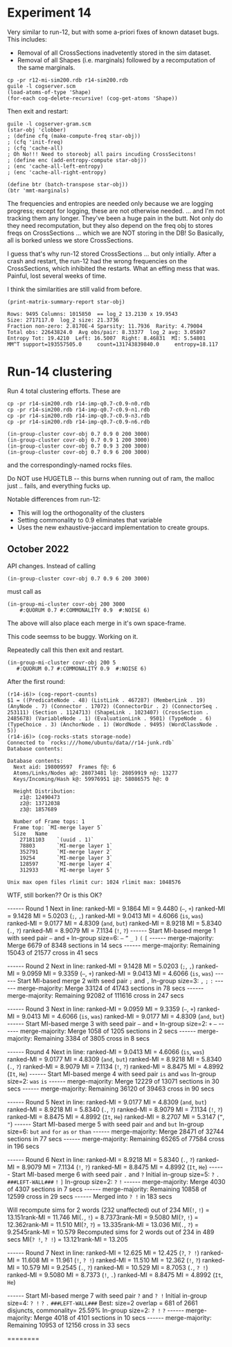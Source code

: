 
Experiment 14
=============
Very similar to run-12, but with some a-priori fixes of known
dataset bugs. This includes:

* Removal of all CrossSections inadvetently stored in the
  sim dataset.
* Removal of all Shapes (i.e. marginals) followed by a
  recomputation of the same marginals.


```
cp -pr r12-mi-sim200.rdb r14-sim200.rdb
guile -l cogserver.scm
(load-atoms-of-type 'Shape)
(for-each cog-delete-recursive! (cog-get-atoms 'Shape))
```
Then exit and restart:
```
guile -l cogserver-gram.scm
(star-obj 'clobber)
; (define cfq (make-compute-freq star-obj))
; (cfq 'init-freq)
; (cfq 'cache-all)
; Oh No!!! Need to storeobj all pairs incuding CrossSecitons!
; (define enc (add-entropy-compute star-obj))
; (enc 'cache-all-left-entropy)
; (enc 'cache-all-right-entropy)

(define btr (batch-transpose star-obj))
(btr 'mmt-marginals)
```

The frequencies and entropies are needed only because we are logging
progress; except for logging, these are not otherwise needed.
... and I'm not tracking them any longer. They've been a huge pain
in the butt. Not only do they need recomputation, but they also
depend on the freq obj to stores freqs on CrossSections ... which
we are NOT storing in the DB! So Basically, all is borked unless
we store CrossSections.

I guess that's why run-12 stored CrossSections ... but only intially.
After a crash and restart, the run-12 had the wrong frequencies on the
CrossSections, which inhibited the restarts. What an effing mess that
was.  Painful, lost several weeks of time.

I think the similarities are still valid from before.
```
(print-matrix-summary-report star-obj)

Rows: 9495 Columns: 1015850  == log_2 13.2130 x 19.9543
Size: 2717117.0  log_2 size: 21.3736
Fraction non-zero: 2.8170E-4 Sparsity: 11.7936  Rarity: 4.79004
Total obs: 22643824.0  Avg obs/pair: 8.33377  log_2 avg: 3.05897
Entropy Tot: 19.4210  Left: 16.5007  Right: 8.46831  MI: 5.54801
MM^T support=193557505.0     count=131743839840.0     entropy=18.117
```


Run-14 clustering
=================
Run 4 total clustering efforts. These are
```
cp -pr r14-sim200.rdb r14-imp-q0.7-c0.9-n0.rdb
cp -pr r14-sim200.rdb r14-imp-q0.7-c0.9-n1.rdb
cp -pr r14-sim200.rdb r14-imp-q0.7-c0.9-n3.rdb
cp -pr r14-sim200.rdb r14-imp-q0.7-c0.9-n6.rdb

(in-group-cluster covr-obj 0.7 0.9 0 200 3000)
(in-group-cluster covr-obj 0.7 0.9 1 200 3000)
(in-group-cluster covr-obj 0.7 0.9 3 200 3000)
(in-group-cluster covr-obj 0.7 0.9 6 200 3000)
```

and the correspondingly-named rocks files.

Do NOT use HUGETLB -- this burns when running out of ram,
the malloc just .. fails, and everything fucks up.

Notable differences from run-12:
* This will log the orthogonality of the clusters
* Setting commonality to 0.9 eliminates that variable
* Uses the new exhaustive-jaccard implementation to create groups.

October 2022
------------
API changes. Instead of calling
```
(in-group-cluster covr-obj 0.7 0.9 6 200 3000)
```
must call as
```
(in-group-mi-cluster covr-obj 200 3000
	#:QUORUM 0.7 #:COMMONALITY 0.9  #:NOISE 6)
```
The above will also place each merge in it's own space-frame.

This code seemss to be buggy. Working on it.

Repeatedly call this then exit and restart.
```
(in-group-mi-cluster covr-obj 200 5
   #:QUORUM 0.7 #:COMMONALITY 0.9  #:NOISE 6)
```

After the first round:
```
(r14-i6)> (cog-report-counts)
$1 = ((PredicateNode . 48) (ListLink . 467287) (MemberLink . 19) (AnyNode . 7) (Connector . 17072) (ConnectorDir . 2) (ConnectorSeq . 253111) (Section . 1124713) (ShapeLink . 1023407) (CrossSection . 2485678) (VariableNode . 1) (EvaluationLink . 9501) (TypeNode . 6) (TypeChoice . 3) (AnchorNode . 1) (WordNode . 9495) (WordClassNode . 5))
(r14-i6)> (cog-rocks-stats storage-node)
Connected to `rocks:///home/ubuntu/data//r14-junk.rdb`
Database contents:

Database contents:
  Next aid: 198009597  Frames f@: 6
  Atoms/Links/Nodes a@: 28073481 l@: 28059919 n@: 13277
  Keys/Incoming/Hash k@: 59976951 i@: 58086575 h@: 0

  Height Distribution:
    z1@: 12490473
    z2@: 13712038
    z3@: 1857689

  Number of Frame tops: 1
  Frame top: `MI-merge layer 5`
  Size   Name
    27181103    `(uuid . 1)`
    78803       `MI-merge layer 1`
    352791      `MI-merge layer 2`
    19254       `MI-merge layer 3`
    128597      `MI-merge layer 4`
    312933      `MI-merge layer 5`

Unix max open files rlimit cur: 1024 rlimit max: 1048576
```

WTF, still borken??
Or is this OK?


------ Round 1 Next in line:
ranked-MI = 9.1864 MI = 9.4480 (`—`, `+`)
ranked-MI = 9.1428 MI = 5.0203 (`;`, `,`)
ranked-MI = 9.0413 MI = 4.6066 (`is`, `was`)
ranked-MI = 9.0177 MI = 4.8309 (`and`, `but`)
ranked-MI = 8.9218 MI = 5.8340 (`.`, `?`)
ranked-MI = 8.9079 MI = 7.1134 (`!`, `?`)
------ Start MI-based merge 1 with seed pair `—` and `+`
In-group size=6: `—` `”` `_` `)` `(` `[`
------ merge-majority: Merge 6679 of 8348 sections in 14 secs
------ merge-majority: Remaining 15043 of 21577 cross in 41 secs


------ Round 2 Next in line:
ranked-MI = 9.1428 MI = 5.0203 (`;`, `,`)
ranked-MI = 9.0959 MI = 9.3359 (`—`, `+`)
ranked-MI = 9.0413 MI = 4.6066 (`is`, `was`)
------ Start MI-based merge 2 with seed pair `;` and `,`
In-group size=3: `,` `;` `:`
------ merge-majority: Merge 33124 of 41743 sections in 78 secs
------ merge-majority: Remaining 92082 of 111616 cross in 247 secs


------ Round 3 Next in line:
ranked-MI = 9.0959 MI = 9.3359 (`—`, `+`)
ranked-MI = 9.0413 MI = 4.6066 (`is`, `was`)
ranked-MI = 9.0177 MI = 4.8309 (`and`, `but`)
------ Start MI-based merge 3 with seed pair `—` and `+`
In-group size=2: `+` `—`
------ merge-majority: Merge 1058 of 1205 sections in 2 secs
------ merge-majority: Remaining 3384 of 3805 cross in 8 secs

------ Round 4 Next in line:
ranked-MI = 9.0413 MI = 4.6066 (`is`, `was`)
ranked-MI = 9.0177 MI = 4.8309 (`and`, `but`)
ranked-MI = 8.9218 MI = 5.8340 (`.`, `?`)
ranked-MI = 8.9079 MI = 7.1134 (`!`, `?`)
ranked-MI = 8.8475 MI = 4.8992 (`It`, `He`)
------ Start MI-based merge 4 with seed pair `is` and `was`
In-group size=2: `was` `is`
------ merge-majority: Merge 12229 of 13071 sections in 30 secs
------ merge-majority: Remaining 36120 of 39463 cross in 90 secs

------ Round 5 Next in line:
ranked-MI = 9.0177 MI = 4.8309 (`and`, `but`)
ranked-MI = 8.9218 MI = 5.8340 (`.`, `?`)
ranked-MI = 8.9079 MI = 7.1134 (`!`, `?`)
ranked-MI = 8.8475 MI = 4.8992 (`It`, `He`)
ranked-MI = 8.2707 MI = 5.3147 (`”`, `"`)
------ Start MI-based merge 5 with seed pair `and` and `but`
In-group size=6: `but` `and` `for` `as` `or` `than`
------ merge-majority: Merge 28471 of 32744 sections in 77 secs
------ merge-majority: Remaining 65265 of 77584 cross in 196 secs


>>>>>>>>>>>>>>>


------ Round 6 Next in line:
ranked-MI = 8.9218 MI = 5.8340 (`.`, `?`)
ranked-MI = 8.9079 MI = 7.1134 (`!`, `?`)
ranked-MI = 8.8475 MI = 4.8992 (`It`, `He`)
------ Start MI-based merge 6 with seed pair `.` and `?`
Initial in-group size=5: `?` `.` `###LEFT-WALL###` `!` `]`
In-group size=2: `?` `!`
------ merge-majority: Merge 4030 of 4307 sections in 7 secs
------ merge-majority: Remaining 10858 of 12599 cross in 29 secs
------ Merged into `? !` in 183 secs

Will recompute sims for 2 words (232 unaffected) out of 234
MI(`!`, `!`) = 13.151rank-MI = 11.746
MI(`.`, `!`) = 8.7373rank-MI = 9.5080
MI(`?`, `!`) = 12.362rank-MI = 11.510
MI(`?`, `?`) = 13.335rank-MI = 13.036
MI(`.`, `?`) = 9.2545rank-MI = 10.579
Recomputed sims for 2 words out of 234 in 489 secs
MI(`? !`, `? !`) = 13.121rank-MI = 13.205

------ Round 7 Next in line:
ranked-MI = 12.625 MI = 12.425 (`?`, `? !`)
ranked-MI = 11.608 MI = 11.961 (`!`, `? !`)
ranked-MI = 11.510 MI = 12.362 (`!`, `?`)
ranked-MI = 10.579 MI = 9.2545 (`.`, `?`)
ranked-MI = 10.529 MI = 8.7053 (`.`, `? !`)
ranked-MI = 9.5080 MI = 8.7373 (`!`, `.`)
ranked-MI = 8.8475 MI = 4.8992 (`It`, `He`)

------ Start MI-based merge 7 with seed pair `?` and `? !`
Initial in-group size=4: `? !` `?` `.` `###LEFT-WALL###`
Best: size=2 overlap = 681 of 2661 disjuncts, commonality= 25.59%
In-group size=2: `? !` `?`
------ merge-majority: Merge 4018 of 4101 sections in 10 secs
------ merge-majority: Remaining 10953 of 12156 cross in 33 secs



========
